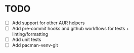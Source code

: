 # TODO
- [ ] Add support for other AUR helpers
- [ ] Add pre-commit hooks and github workflows for tests + linting/formatting
- [ ] Add unit tests
- [ ] Add pacman-venv-git
